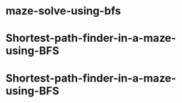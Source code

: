 # maze-solve-using-bfs
# Shortest-path-finder-in-a-maze-using-BFS
# Shortest-path-finder-in-a-maze-using-BFS
